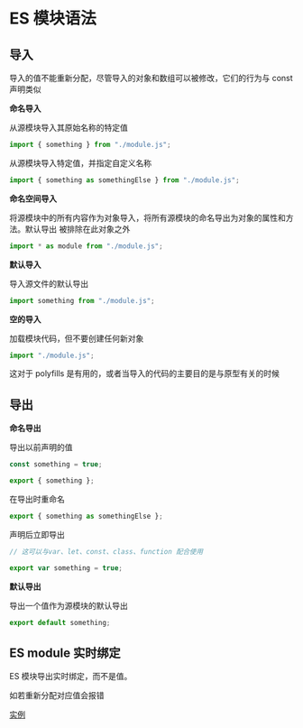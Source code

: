 # ES 模块语法

## 导入

导入的值不能重新分配，尽管导入的对象和数组可以被修改，它们的行为与 const 声明类似

**命名导入**

从源模块导入其原始名称的特定值

```js
import { something } from "./module.js";
```

从源模块导入特定值，并指定自定义名称

```js
import { something as somethingElse } from "./module.js";
```

**命名空间导入**

将源模块中的所有内容作为对象导入，将所有源模块的命名导出为对象的属性和方法。默认导出
被排除在此对象之外

```js
import * as module from "./module.js";
```

**默认导入**

导入源文件的默认导出

```js
import something from "./module.js";
```

**空的导入**

加载模块代码，但不要创建任何新对象

```js
import "./module.js";
```

这对于 polyfills 是有用的，或者当导入的代码的主要目的是与原型有关的时候

## 导出

**命名导出**

导出以前声明的值

```js
const something = true;

export { something };
```

在导出时重命名

```js
export { something as somethingElse };
```

声明后立即导出

```js
// 这可以与var、let、const、class、function 配合使用

export var something = true;
```

**默认导出**

导出一个值作为源模块的默认导出

```js
export default something;
```

## ES module 实时绑定

ES 模块导出实时绑定，而不是值。

如若重新分配对应值会报错

[实例](../src/rollc/a-esm.js)
